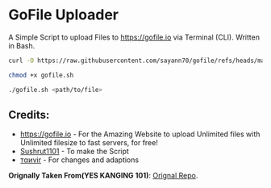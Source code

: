 # GoFile Uploader
A Simple Script to upload Files to https://gofile.io via Terminal (CLI). Written in Bash.

```bash
curl -O https://raw.githubusercontent.com/sayann70/gofile/refs/heads/main/gofile.sh
```
```bash
chmod +x gofile.sh
```
```bash
./gofile.sh <path/to/file>
```

## Credits:
- https://gofile.io - For the Amazing Website to upload Unlimited files with Unlimited filesize to fast servers, for free!
- [Sushrut1101](https://github.com/Sushrut1101) - To make the Script
- [тαиνir](https://github.com/tanvirr007) - For changes and adaptions
  
 **Orignally Taken From(YES KANGING 101)**:
  [Orignal Repo](https://github.com/tanvirr007/gofile).
